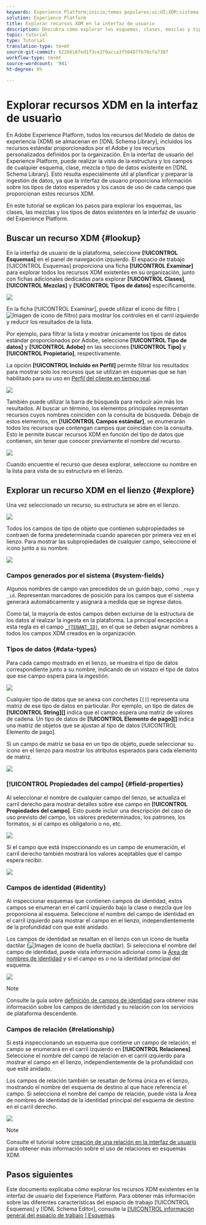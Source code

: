 ```yaml
---
keywords: Experience Platform;inicio;temas populares;ui;UI;XDM;sistema XDM;modelo de datos de experiencia;modelo de datos de experiencia;modelo de datos de experiencia;modelo de datos;modelo de datos;explorar;clase;mezcla;tipo de datos;esquema;
solution: Experience Platform
title: Explorar recursos XDM en la interfaz de usuario
description: Descubra cómo explorar los esquemas, clases, mezclas y tipos de datos existentes en la interfaz de usuario de Experience Platform.
topic: tutorial
type: Tutorial
translation-type: tm+mt
source-git-commit: 62266187ed1f3ce2f0acca3f50487fb70cfa7307
workflow-type: tm+mt
source-wordcount: '941'
ht-degree: 0%

---
```



# Explorar recursos XDM en la interfaz de usuario

En Adobe Experience Platform, todos los recursos del Modelo de datos de experiencia (XDM) se almacenan en [!DNL Schema Library], incluidos los recursos estándar proporcionados por el Adobe y los recursos personalizados definidos por la organización. En la interfaz de usuario del Experience Platform, puede realizar la vista de la estructura y los campos de cualquier esquema, clase, mezcla o tipo de datos existente en [!DNL Schema Library]. Esto resulta especialmente útil al planificar y preparar la ingestión de datos, ya que la interfaz de usuario proporciona información sobre los tipos de datos esperados y los casos de uso de cada campo que proporcionan estos recursos XDM.

En este tutorial se explican los pasos para explorar los esquemas, las clases, las mezclas y los tipos de datos existentes en la interfaz de usuario del Experience Platform.

## Buscar un recurso XDM {#lookup}

En la interfaz de usuario de la plataforma, seleccione **[!UICONTROL Esquemas]** en el panel de navegación izquierdo. El espacio de trabajo [!UICONTROL Esquemas] proporciona una ficha **[!UICONTROL Examinar]** para explorar todos los recursos XDM existentes en su organización, junto con fichas adicionales dedicadas para explorar **[!UICONTROL Clases]**, **[!UICONTROL Mezclas]** y **[!UICONTROL Tipos de datos]** específicamente.

![](../images/ui/explore/tabs.png)

En la ficha [!UICONTROL Examinar], puede utilizar el icono de filtro (![Imagen de icono de filtro](../images/ui/explore/icon.png)) para mostrar los controles en el carril izquierdo y reducir los resultados de la lista.

Por ejemplo, para filtrar la lista y mostrar únicamente los tipos de datos estándar proporcionados por Adobe, seleccione **[!UICONTROL Tipo de datos]** y **[!UICONTROL Adobe]** en las secciones **[!UICONTROL Tipo]** y **[!UICONTROL Propietario]**, respectivamente.

La opción **[!UICONTROL Incluido en Perfil]** permite filtrar los resultados para mostrar solo los recursos que se utilizan en esquemas que se han habilitado para su uso en [Perfil del cliente en tiempo real](../../profile/home.md).

![](../images/ui/explore/filter.png)

También puede utilizar la barra de búsqueda para reducir aún más los resultados. Al buscar un término, los elementos principales representan recursos cuyos nombres coinciden con la consulta de búsqueda. Debajo de estos elementos, en **[!UICONTROL Campos estándar]**, se enumerarán todos los recursos que contengan campos que coincidan con la consulta. Esto le permite buscar recursos XDM en función del tipo de datos que contienen, sin tener que conocer previamente el nombre del recurso.

![](../images/ui/explore/search.png)

Cuando encuentre el recurso que desea explorar, seleccione su nombre en la lista para vista de su estructura en el lienzo.

## Explorar un recurso XDM en el lienzo {#explore}

Una vez seleccionado un recurso, su estructura se abre en el lienzo.

![](../images/ui/explore/canvas.png)

Todos los campos de tipo de objeto que contienen subpropiedades se contraen de forma predeterminada cuando aparecen por primera vez en el lienzo. Para mostrar las subpropiedades de cualquier campo, seleccione el icono junto a su nombre.

![](../images/ui/explore/field-expand.png)

### Campos generados por el sistema {#system-fields}

Algunos nombres de campo van precedidos de un guión bajo, como `_repo` y `_id`. Representan marcadores de posición para los campos que el sistema generará automáticamente y asignará a medida que se ingrese datos.

Como tal, la mayoría de estos campos deben excluirse de la estructura de los datos al realizar la ingesta en la plataforma. La principal excepción a esta regla es el campo [`_{TENANT_ID}`](../api/getting-started.md#know-your-tenant_id), en el que se deben asignar nombres a todos los campos XDM creados en la organización.

### Tipos de datos {#data-types}

Para cada campo mostrado en el lienzo, se muestra el tipo de datos correspondiente junto a su nombre, indicando de un vistazo el tipo de datos que ese campo espera para la ingestión.

![](../images/ui/explore/data-types.png)

Cualquier tipo de datos que se anexa con corchetes (`[]`) representa una matriz de ese tipo de datos en particular. Por ejemplo, un tipo de datos de **[!UICONTROL String]\[]** indica que el campo espera una matriz de valores de cadena. Un tipo de datos de **[!UICONTROL Elemento de pago]\[]** indica una matriz de objetos que se ajustan al tipo de datos [!UICONTROL Elemento de pago].

Si un campo de matriz se basa en un tipo de objeto, puede seleccionar su icono en el lienzo para mostrar los atributos esperados para cada elemento de matriz.

![](../images/ui/explore/array-type.png)

### [!UICONTROL Propiedades del campo] {#field-properties}

Al seleccionar el nombre de cualquier campo del lienzo, se actualiza el carril derecho para mostrar detalles sobre ese campo en **[!UICONTROL Propiedades del campo]**. Esto puede incluir una descripción del caso de uso previsto del campo, los valores predeterminados, los patrones, los formatos, si el campo es obligatorio o no, etc.

![](../images/ui/explore/field-properties.png)

Si el campo que está inspeccionando es un campo de enumeración, el carril derecho también mostrará los valores aceptables que el campo espera recibir.

![](../images/ui/explore/enum-field.png)

### Campos de identidad {#identity}

Al inspeccionar esquemas que contienen campos de identidad, estos campos se enumeran en el carril izquierdo bajo la clase o mezcla que los proporciona al esquema. Seleccione el nombre del campo de identidad en el carril izquierdo para mostrar el campo en el lienzo, independientemente de la profundidad con que esté anidado.

Los campos de identidad se resaltan en el lienzo con un icono de huella dactilar (![Imagen de icono de huella dactilar](../images/ui/explore/identity-symbol.png)). Si selecciona el nombre del campo de identidad, puede vista información adicional como la [Área de nombres de identidad](../../identity-service/namespaces.md) y si el campo es o no la identidad principal del esquema.

![](../images/ui/explore/identity-field.png)

>[!NOTE]
>
>Consulte la guía sobre [definición de campos de identidad](./fields/identity.md) para obtener más información sobre los campos de identidad y su relación con los servicios de plataforma descendente.

### Campos de relación {#relationship}

Si está inspeccionando un esquema que contiene un campo de relación, el campo se enumerará en el carril izquierdo en **[!UICONTROL Relaciones]**. Seleccione el nombre del campo de relación en el carril izquierdo para mostrar el campo en el lienzo, independientemente de la profundidad con que esté anidado.

Los campos de relación también se resaltan de forma única en el lienzo, mostrando el nombre del esquema de destino al que hace referencia el campo. Si selecciona el nombre del campo de relación, puede vista la Área de nombres de identidad de la identidad principal del esquema de destino en el carril derecho.

![](../images/ui/explore/relationship-field.png)

>[!NOTE]
>
>Consulte el tutorial sobre [creación de una relación en la interfaz de usuario](../tutorials/create-schema-ui.md) para obtener más información sobre el uso de relaciones en esquemas XDM.

## Pasos siguientes

Este documento explicaba cómo explorar los recursos XDM existentes en la interfaz de usuario del Experience Platform. Para obtener más información sobre las diferentes características del espacio de trabajo [!UICONTROL Esquemas] y [!DNL Schema Editor], consulte la [[!UICONTROL información general del espacio de trabajo ] Esquemas](./overview.md).